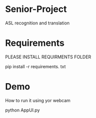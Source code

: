 # Senior-Project
ASL recognition and translation 

# Requirements
PLEASE INSTALL REQUIRMENTS FOLDER

pip install -r requirements. txt

# Demo
How to run it using yor webcam

python AppUI.py

